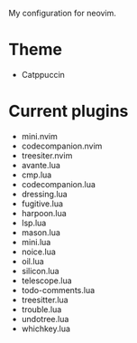 My configuration for neovim.

# Theme
- Catppuccin

# Current plugins
- mini.nvim
- codecompanion.nvim
- treesiter.nvim
- avante.lua
- cmp.lua
- codecompanion.lua
- dressing.lua
- fugitive.lua
- harpoon.lua
- lsp.lua
- mason.lua
- mini.lua
- noice.lua
- oil.lua
- silicon.lua
- telescope.lua
- todo-comments.lua
- treesitter.lua
- trouble.lua
- undotree.lua
- whichkey.lua
